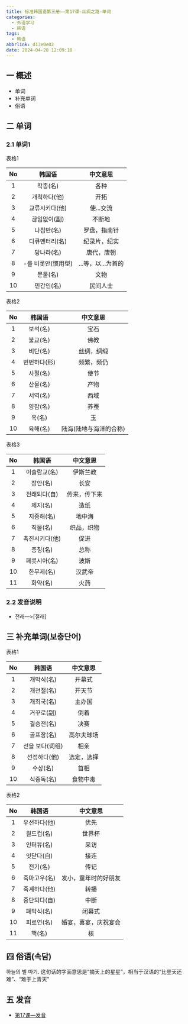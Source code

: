```yaml
---
title: 标准韩国语第三册——第17课-丝绸之路-单词
categories:
  - 外语学习
  - 韩语
tags:
  - 韩语
abbrlink: d13e0e02
date: 2024-04-28 12:09:10
---
```

## 一 概述

* 单词
* 补充单词
* 俗语

<!--more-->

## 二  单词

### 2.1 单词1

表格1

|  No  |       韩国语       |      中文意思      |
| :--: | :----------------: | :----------------: |
|  1   |      작종(名)      |        各种        |
|  2   |    개척하다(他)    |        开拓        |
|  3   |   교류시키다(他)   |     使...交流      |
|  4   |    끊임없이(副)    |       不断地       |
|  5   |     나침반(名)     |    罗盘，指南针    |
|  6   |   다큐멘터리(名)   |    纪录片，纪实    |
|  7   |     당나라(名)     |     唐代，唐朝     |
|  8   | -를 비롯안(惯用型) | ...等，以...为首的 |
|  9   |      문물(名)      |        文物        |
|  10  |     민간인(名)     |      民间人士      |

表格2

|  No  |    韩国语    |        中文意思        |
| :--: | :----------: | :--------------------: |
|  1   |   보석(名)   |          宝石          |
|  2   |   불교(名)   |          佛教          |
|  3   |   비단(名)   |       丝绸，绸缎       |
|  4   | 빈번하다(形) |       频繁，频仍       |
|  5   |   사절(名)   |          使节          |
|  6   |   산물(名)   |          产物          |
|  7   |   서역(名)   |          西域          |
|  8   |   양잠(名)   |          养蚕          |
|  9   |    옥(名)    |           玉           |
|  10  |   육해(名)   | 陆海(陆地与海洋的合称) |

表格3

|  No  |     韩国语     |   中文意思   |
| :--: | :------------: | :----------: |
|  1   |  이슬람교(名)  |   伊斯兰教   |
|  2   |    장안(名)    |     长安     |
|  3   |  전래되다(自)  | 传来，传下来 |
|  4   |    제지(名)    |     造纸     |
|  5   |   지중해(名)   |    地中海    |
|  6   |    직물(名)    |  织品，织物  |
|  7   | 촉진시키다(他) |     促进     |
|  8   |    총칭(名)    |     总称     |
|  9   |  페릇시아(名)  |     波斯     |
|  10  |   한무제(名)   |    汉武帝    |
|  11  |    화약(名)    |     火药     |

### 2.2 发音说明

* 전래—>[절래]


## 三 补充单词(보충단어)

表格1

|  No  |     韩国语      |  中文意思  |
| :--: | :-------------: | :--------: |
|  1   |   개막식(名)    |   开幕式   |
|  2   |   개천절(名)    |   开天节   |
|  3   |   개최국(名)    |   主办国   |
|  4   |   거꾸로(副)    |    倒着    |
|  5   |   결승전(名)    |    决赛    |
|  6   |   골프장(名)    | 高尔夫球场 |
|  7   | 선을 보다(词组) |    相亲    |
|  8   |  선정하다(他)   | 选定，选择 |
|  9   |    수상(名)     |    首相    |
|  10  |   식중독(名)    |  食物中毒  |

表格2

|  No  |    韩国语    |       中文意思       |
| :--: | :----------: | :------------------: |
|  1   | 우선하다(他) |         优先         |
|  2   |  월드컵(名)  |        世界杯        |
|  3   |  인터뷰(名)  |         采访         |
|  4   |  잇닫다(自)  |         接连         |
|  5   |   전기(名)   |         传记         |
|  6   | 죽마고우(名) | 发小，童年时的好朋友 |
|  7   | 죽계하다(他) |         转播         |
|  8   | 중단되다(自) |         中断         |
|  9   |  폐막식(名)  |        闭幕式        |
|  10  |  피로연(名)  | 婚宴，喜宴，庆祝宴会 |
|  11  |    핵(名)    |          核          |

## 四 俗语(속담)

하늘의 별 따기. 这句话的字面意思是“摘天上的星星”，相当于汉语的“比登天还难”、“难于上青天”

## 五 发音

* [第17课—发音][1]


[1]:https://biz.cli.im/Pcview?name=https%3A%2F%2Fbiz.cli.im%2Ftest%2FAY388531%3Fcoding%3DJdntVY%26qrurl%3Dhttp%253A%252F%252Fqr31.cn%252FJdntVY%26gtype%3D2&time=1